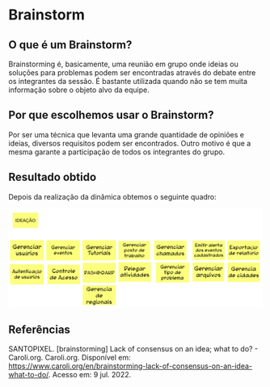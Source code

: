 # Brainstorm

## O que é um Brainstorm?

Brainstorming é, basicamente, uma reunião em grupo onde ideias ou soluções para problemas podem ser encontradas através do debate entre os integrantes da sessão. É bastante utilizada quando não se tem muita informação sobre o objeto alvo da equipe.

## Por que escolhemos usar o Brainstorm?

Por ser uma técnica que levanta uma grande quantidade de opiniões e ideias, diversos requisitos podem ser encontrados. Outro motivo é que a mesma garante a participação de todos os integrantes do grupo.

## Resultado obtido

Depois da realização da dinâmica obtemos o seguinte quadro:

![](../images/Brainstorm.png)

## Referências

SANTOPIXEL. [brainstorming] Lack of consensus on an idea; what to do? - Caroli.org. Caroli.org. Disponível em: <https://www.caroli.org/en/brainstorming-lack-of-consensus-on-an-idea-what-to-do/>. Acesso em: 9 jul. 2022.
